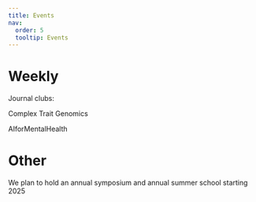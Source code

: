 ```yaml
---
title: Events
nav:
  order: 5
  tooltip: Events
---
```


# Weekly

Journal clubs:

Complex Trait Genomics

AIforMentalHealth


# Other

We plan to hold an annual symposium and annual summer school starting 2025